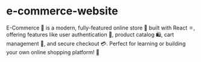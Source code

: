 # e-commerce-website
E-Commerce 🛒 is a modern, fully-featured online store 🏪 built with React ⚛️, offering features like user authentication 🔐, product catalog 🛍️, cart management 🛒, and secure checkout 💳. Perfect for learning or building your own online shopping platform! 🚀
